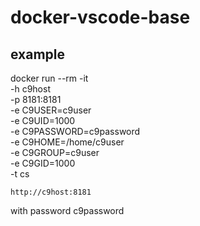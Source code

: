 # docker-vscode-base

## example

docker run --rm -it \
  -h c9host \
  -p 8181:8181 \
  -e C9USER=c9user \
  -e C9UID=1000 \
  -e C9PASSWORD=c9password \
  -e C9HOME=/home/c9user \
  -e C9GROUP=c9user \
  -e C9GID=1000 \
  -t cs

```
http://c9host:8181
```
with password c9password
